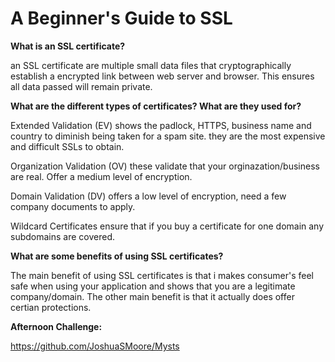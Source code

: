 # A Beginner's Guide to SSL

**What is an SSL certificate?**

an SSL certificate are multiple small data files that cryptographically establish a encrypted link between web server and browser. This ensures all data passed will remain private. 

**What are the different types of certificates? What are they used for?**

Extended Validation (EV) shows the padlock, HTTPS, business name and country to diminish being taken for a spam site. they are the most expensive and difficult SSLs to obtain. 

Organization Validation (OV) these validate that your orginazation/business are real. Offer a medium level of encryption.

Domain Validation (DV) offers a low level of encryption, need a few company documents to apply. 

Wildcard Certificates ensure that if you buy a certificate for one domain any subdomains are covered. 


**What are some benefits of using SSL certificates?**

 The main benefit of using SSL certificates is that i makes consumer's feel safe when using your application and shows that you are a legitimate company/domain. The other main benefit is that it actually does offer certian protections.  

**Afternoon Challenge:**

https://github.com/JoshuaSMoore/Mysts